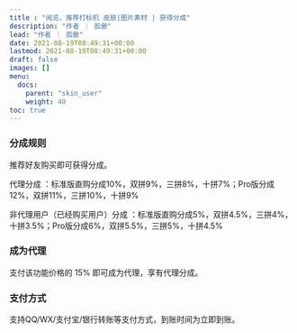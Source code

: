 ```yaml
---
title : "阅览、推荐打标机 皮肤|图片素材 | 获得分成"
description: "作者 ｜ 孤傲"
lead: "作者 ｜ 孤傲"
date: 2021-08-19T08:49:31+00:00
lastmod: 2021-08-19T08:49:31+00:00
draft: false 
images: []
menu:
  docs:
    parent: "skin_user"
    weight: 40
toc: true
---
```


### 分成规则

推荐好友购买即可获得分成。

代理分成 ：标准版直购分成10%，双拼9%，三拼8%，十拼7%；Pro版分成12%，双拼11%，三拼10%，十拼9%

非代理用户（已经购买用户）分成 ：标准版直购分成5%，双拼4.5%，三拼4%，十拼3.5%；Pro版分成6%，双拼5.5%，三拼5%，十拼4.5%

### 成为代理

支付该功能价格的 15% 即可成为代理，享有代理分成。

### 支付方式

支持QQ/WX/支付宝/银行转账等支付方式，到账时间为立即到账。
